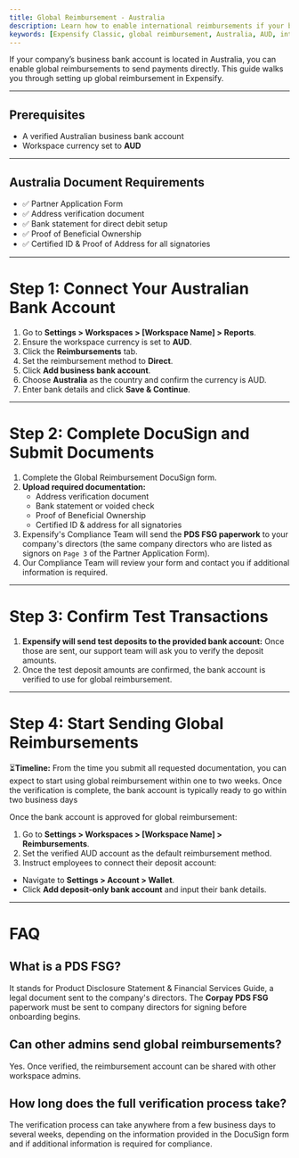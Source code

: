 ```yaml
---
title: Global Reimbursement - Australia
description: Learn how to enable international reimbursements if your business bank account is in Australia.
keywords: [Expensify Classic, global reimbursement, Australia, AUD, international payments, direct deposit, DocuSign, compliance]
---
```

<div id="expensify-classic" markdown="1">

If your company’s business bank account is located in Australia, you can enable global reimbursements to send payments directly. This guide walks you through setting up global reimbursement in Expensify.

---

## Prerequisites
- A verified Australian business bank account
- Workspace currency set to **AUD**

---

## Australia Document Requirements
- ✅ Partner Application Form
- ✅ Address verification document
- ✅ Bank statement for direct debit setup
- ✅ Proof of Beneficial Ownership
- ✅ Certified ID & Proof of Address for all signatories

---

# Step 1: Connect Your Australian Bank Account
1. Go to **Settings > Workspaces > [Workspace Name] > Reports**.
2. Ensure the workspace currency is set to **AUD**.
3. Click the **Reimbursements** tab.
4. Set the reimbursement method to **Direct**.
5. Click **Add business bank account**.
6. Choose **Australia** as the country and confirm the currency is AUD.
7. Enter bank details and click **Save & Continue**.

---

# Step 2: Complete DocuSign and Submit Documents
1. Complete the Global Reimbursement DocuSign form.
2. **Upload required documentation:**
     - Address verification document
     - Bank statement or voided check
     - Proof of Beneficial Ownership
     - Certified ID & address for all signatories
3. Expensify's Compliance Team will send the **PDS FSG paperwork** to your company's directors (the same company directors who are listed as signors on `Page 3` of the Partner Application Form).
4. Our Compliance Team will review your form and contact you if additional information is required.

---

# Step 3: Confirm Test Transactions
1. **Expensify will send test deposits to the provided bank account:** Once those are sent, our support team will ask you to verify the deposit amounts.
2. Once the test deposit amounts are confirmed, the bank account is verified to use for global reimbursement.
   
---

# Step 4: Start Sending Global Reimbursements

⏳**Timeline:** From the time you submit all requested documentation, you can expect to start using global reimbursement within one to two weeks. Once the verification is complete, the bank account is typically ready to go within two business days

Once the bank account is approved for global reimbursement:
1. Go to **Settings > Workspaces > [Workspace Name] > Reimbursements**.
2. Set the verified AUD account as the default reimbursement method.
3.  Instruct employees to connect their deposit account:
   - Navigate to **Settings > Account > Wallet**.
   - Click **Add deposit-only bank account** and input their bank details.

---

# FAQ

## What is a PDS FSG?
It stands for Product Disclosure Statement & Financial Services Guide, a legal document sent to the company's directors. The **Corpay PDS FSG** paperwork must be sent to company directors for signing before onboarding begins.

## Can other admins send global reimbursements?
Yes. Once verified, the reimbursement account can be shared with other workspace admins.

## How long does the full verification process take?
The verification process can take anywhere from a few business days to several weeks, depending on the information provided in the DocuSign form and if additional information is required for compliance.

</div>
